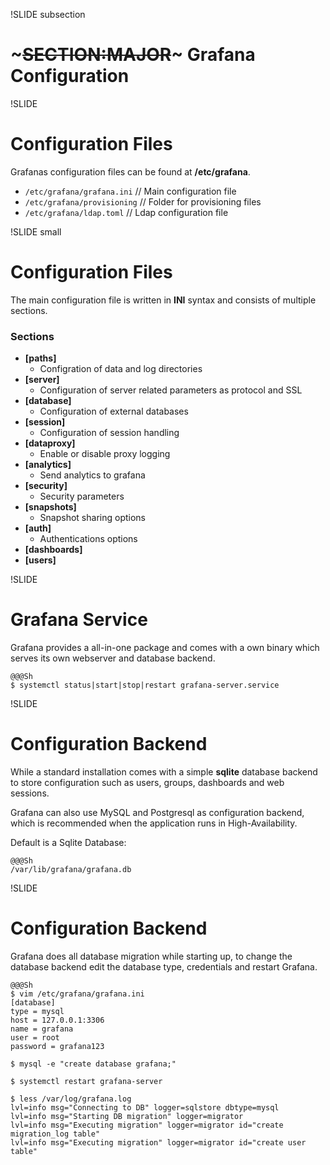 !SLIDE subsection
# ~~~SECTION:MAJOR~~~ Grafana Configuration


!SLIDE
# Configuration Files

Grafanas configuration files can be found at **/etc/grafana**.

* `/etc/grafana/grafana.ini`  // Main configuration file
* `/etc/grafana/provisioning` // Folder for provisioning files
* `/etc/grafana/ldap.toml`    // Ldap configuration file

!SLIDE small
# Configuration Files

The main configuration file is written in **INI** syntax and consists of multiple
sections.

### Sections
  * **[paths]**
    * Configration of data and log directories
  * **[server]**
    * Configuration of server related parameters as protocol and SSL
  * **[database]**
    * Configuration of external databases
  * **[session]**
    * Configuration of session handling
  * **[dataproxy]**
    * Enable or disable proxy logging
  * **[analytics]**
    * Send analytics to grafana
  * **[security]**
    * Security parameters
  * **[snapshots]**
    * Snapshot sharing options
  * **[auth]**
    * Authentications options
  * **[dashboards]**
  * **[users]**

!SLIDE

# Grafana Service

Grafana provides a all-in-one package and comes with a own binary which serves
its own webserver and database backend.

    @@@Sh
    $ systemctl status|start|stop|restart grafana-server.service


!SLIDE
# Configuration Backend

While a standard installation comes with a simple **sqlite** database backend to store configuration such as users, groups, dashboards and web sessions.

Grafana can also use MySQL and Postgresql as configuration backend, which is recommended when the application runs in High-Availability.

Default is a Sqlite Database:

    @@@Sh
    /var/lib/grafana/grafana.db

!SLIDE
# Configuration Backend

Grafana does all database migration while starting up, to change the database backend edit the database type, credentials and restart Grafana.

    @@@Sh
    $ vim /etc/grafana/grafana.ini
    [database]
    type = mysql
    host = 127.0.0.1:3306
    name = grafana
    user = root
    password = grafana123

    $ mysql -e "create database grafana;"

    $ systemctl restart grafana-server

    $ less /var/log/grafana.log
    lvl=info msg="Connecting to DB" logger=sqlstore dbtype=mysql
    lvl=info msg="Starting DB migration" logger=migrator
    lvl=info msg="Executing migration" logger=migrator id="create migration_log table"
    lvl=info msg="Executing migration" logger=migrator id="create user table"
